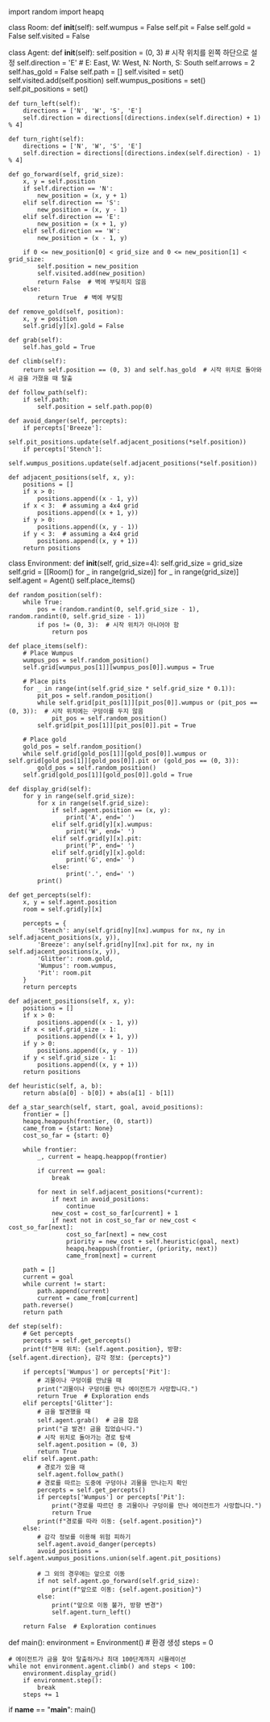 import random
import heapq

class Room:
    def __init__(self):
        self.wumpus = False
        self.pit = False
        self.gold = False
        self.visited = False

class Agent:
    def __init__(self):
        self.position = (0, 3)  # 시작 위치를 왼쪽 하단으로 설정
        self.direction = 'E'  # E: East, W: West, N: North, S: South
        self.arrows = 2
        self.has_gold = False
        self.path = []
        self.visited = set()
        self.visited.add(self.position)
        self.wumpus_positions = set()
        self.pit_positions = set()

    def turn_left(self):
        directions = ['N', 'W', 'S', 'E']
        self.direction = directions[(directions.index(self.direction) + 1) % 4]

    def turn_right(self):
        directions = ['N', 'W', 'S', 'E']
        self.direction = directions[(directions.index(self.direction) - 1) % 4]

    def go_forward(self, grid_size):
        x, y = self.position
        if self.direction == 'N':
            new_position = (x, y + 1)
        elif self.direction == 'S':
            new_position = (x, y - 1)
        elif self.direction == 'E':
            new_position = (x + 1, y)
        elif self.direction == 'W':
            new_position = (x - 1, y)

        if 0 <= new_position[0] < grid_size and 0 <= new_position[1] < grid_size:
            self.position = new_position
            self.visited.add(new_position)
            return False  # 벽에 부딪히지 않음
        else:
            return True  # 벽에 부딪힘
        
    def remove_gold(self, position):
        x, y = position
        self.grid[y][x].gold = False
        
    def grab(self):
        self.has_gold = True
        
    def climb(self):
        return self.position == (0, 3) and self.has_gold  # 시작 위치로 돌아와서 금을 가졌을 때 탈출

    def follow_path(self):
        if self.path:
            self.position = self.path.pop(0)

    def avoid_danger(self, percepts):
        if percepts['Breeze']:
            self.pit_positions.update(self.adjacent_positions(*self.position))
        if percepts['Stench']:
            self.wumpus_positions.update(self.adjacent_positions(*self.position))

    def adjacent_positions(self, x, y):
        positions = []
        if x > 0:
            positions.append((x - 1, y))
        if x < 3:  # assuming a 4x4 grid
            positions.append((x + 1, y))
        if y > 0:
            positions.append((x, y - 1))
        if y < 3:  # assuming a 4x4 grid
            positions.append((x, y + 1))
        return positions

class Environment:
    def __init__(self, grid_size=4):
        self.grid_size = grid_size
        self.grid = [[Room() for _ in range(grid_size)] for _ in range(grid_size)]
        self.agent = Agent()
        self.place_items()

    def random_position(self):
        while True:
            pos = (random.randint(0, self.grid_size - 1), random.randint(0, self.grid_size - 1))
            if pos != (0, 3):  # 시작 위치가 아니어야 함
                return pos

    def place_items(self):
        # Place Wumpus
        wumpus_pos = self.random_position()
        self.grid[wumpus_pos[1]][wumpus_pos[0]].wumpus = True

        # Place pits
        for _ in range(int(self.grid_size * self.grid_size * 0.1)):
            pit_pos = self.random_position()
            while self.grid[pit_pos[1]][pit_pos[0]].wumpus or (pit_pos == (0, 3)):  # 시작 위치에는 구덩이를 두지 않음
                pit_pos = self.random_position()
            self.grid[pit_pos[1]][pit_pos[0]].pit = True

        # Place gold
        gold_pos = self.random_position()
        while self.grid[gold_pos[1]][gold_pos[0]].wumpus or self.grid[gold_pos[1]][gold_pos[0]].pit or (gold_pos == (0, 3)):
            gold_pos = self.random_position()
        self.grid[gold_pos[1]][gold_pos[0]].gold = True

    def display_grid(self):
        for y in range(self.grid_size):
            for x in range(self.grid_size):
                if self.agent.position == (x, y):
                    print('A', end=' ')
                elif self.grid[y][x].wumpus:
                    print('W', end=' ')
                elif self.grid[y][x].pit:
                    print('P', end=' ')
                elif self.grid[y][x].gold:
                    print('G', end=' ')
                else:
                    print('.', end=' ')
            print()

    def get_percepts(self):
        x, y = self.agent.position
        room = self.grid[y][x]

        percepts = {
            'Stench': any(self.grid[ny][nx].wumpus for nx, ny in self.adjacent_positions(x, y)),
            'Breeze': any(self.grid[ny][nx].pit for nx, ny in self.adjacent_positions(x, y)),
            'Glitter': room.gold,
            'Wumpus': room.wumpus,
            'Pit': room.pit
        }
        return percepts

    def adjacent_positions(self, x, y):
        positions = []
        if x > 0:
            positions.append((x - 1, y))
        if x < self.grid_size - 1:
            positions.append((x + 1, y))
        if y > 0:
            positions.append((x, y - 1))
        if y < self.grid_size - 1:
            positions.append((x, y + 1))
        return positions

    def heuristic(self, a, b):
        return abs(a[0] - b[0]) + abs(a[1] - b[1])

    def a_star_search(self, start, goal, avoid_positions):
        frontier = []
        heapq.heappush(frontier, (0, start))
        came_from = {start: None}
        cost_so_far = {start: 0}

        while frontier:
            _, current = heapq.heappop(frontier)

            if current == goal:
                break

            for next in self.adjacent_positions(*current):
                if next in avoid_positions:
                    continue
                new_cost = cost_so_far[current] + 1
                if next not in cost_so_far or new_cost < cost_so_far[next]:
                    cost_so_far[next] = new_cost
                    priority = new_cost + self.heuristic(goal, next)
                    heapq.heappush(frontier, (priority, next))
                    came_from[next] = current

        path = []
        current = goal
        while current != start:
            path.append(current)
            current = came_from[current]
        path.reverse()
        return path

    def step(self):
        # Get percepts
        percepts = self.get_percepts()
        print(f"현재 위치: {self.agent.position}, 방향: {self.agent.direction}, 감각 정보: {percepts}")

        if percepts['Wumpus'] or percepts['Pit']:
            # 괴물이나 구덩이를 만났을 때
            print("괴물이나 구덩이를 만나 에이전트가 사망합니다.")
            return True  # Exploration ends
        elif percepts['Glitter']:
            # 금을 발견했을 때
            self.agent.grab()  # 금을 잡음
            print("금 발견! 금을 집었습니다.")
            # 시작 위치로 돌아가는 경로 탐색
            self.agent.position = (0, 3)
            return True
        elif self.agent.path:
            # 경로가 있을 때
            self.agent.follow_path()
            # 경로를 따르는 도중에 구덩이나 괴물을 만나는지 확인
            percepts = self.get_percepts()
            if percepts['Wumpus'] or percepts['Pit']:
                print("경로를 따르던 중 괴물이나 구덩이를 만나 에이전트가 사망합니다.")
                return True
            print(f"경로를 따라 이동: {self.agent.position}")
        else:
            # 감각 정보를 이용해 위험 피하기
            self.agent.avoid_danger(percepts)
            avoid_positions = self.agent.wumpus_positions.union(self.agent.pit_positions)

            # 그 외의 경우에는 앞으로 이동
            if not self.agent.go_forward(self.grid_size):
                print(f"앞으로 이동: {self.agent.position}")
            else:
                print("앞으로 이동 불가, 방향 변경")
                self.agent.turn_left()

        return False  # Exploration continues

def main():
    environment = Environment()  # 환경 생성
    steps = 0

    # 에이전트가 금을 찾아 탈출하거나 최대 100단계까지 시뮬레이션
    while not environment.agent.climb() and steps < 100:
        environment.display_grid()
        if environment.step():
            break
        steps += 1



if __name__ == "__main__":
    main()


